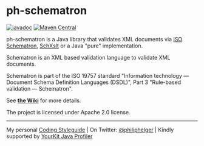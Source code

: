 # ph-schematron

[![javadoc](https://javadoc.io/badge2/com.helger.schematron/ph-schematron-api/javadoc.svg)](https://javadoc.io/doc/com.helger.schematron/ph-schematron-api)
[![Maven Central](https://maven-badges.herokuapp.com/maven-central/com.helger.schematron/ph-schematron-api/badge.svg)](https://maven-badges.herokuapp.com/maven-central/com.helger.schematron/ph-schematron-api) 

ph-schematron is a Java library that validates XML documents via [ISO Schematron](http://www.schematron.com), [SchXslt](https://github.com/schxslt/schxslt) or a Java "pure" implementation.

Schematron is an XML based validation language to validate XML documents.

Schematron is part of the ISO 19757 standard "Information technology — Document Schema Definition Languages (DSDL)", Part 3 "Rule-based validation — Schematron".

See **[the Wiki](https://github.com/phax/ph-schematron/wiki)** for more details.

The project is licensed under Apache 2.0 license.

---

My personal [Coding Styleguide](https://github.com/phax/meta/blob/master/CodingStyleguide.md) |
On Twitter: <a href="https://twitter.com/philiphelger">@philiphelger</a> |
Kindly supported by [YourKit Java Profiler](https://www.yourkit.com)
